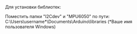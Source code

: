 Для установки библиотек:

Поместить папки "I2Cdev" и "MPU6050" по пути: 
C:\Users\username*\Documents\Arduino\libraries (*Ваше имя пользователя Windows)
